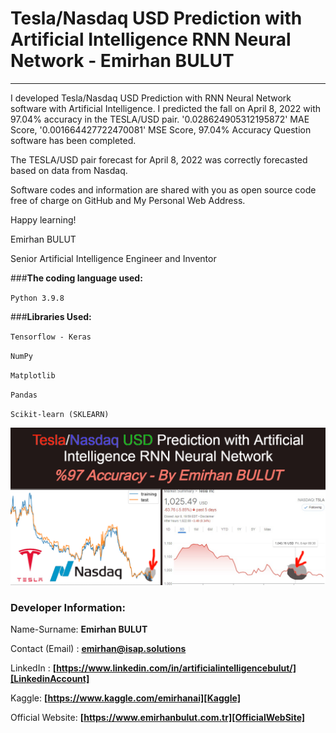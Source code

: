 # Tesla/Nasdaq USD Prediction with Artificial Intelligence RNN Neural Network - Emirhan BULUT

---
I developed Tesla/Nasdaq USD Prediction with RNN Neural Network software with Artificial Intelligence. I predicted the fall on April 8, 2022 with 97.04% accuracy in the TESLA/USD pair. '0.028624905312195872' MAE Score, '0.001664427722470081' MSE Score, 97.04% Accuracy Question software has been completed.

The TESLA/USD pair forecast for April 8, 2022 was correctly forecasted based on data from Nasdaq.

Software codes and information are shared with you as open source code free of charge on GitHub and My Personal Web Address.

Happy learning!

Emirhan BULUT

Senior Artificial Intelligence Engineer and Inventor


###**The coding language used:**

`Python 3.9.8`

###**Libraries Used:**

`Tensorflow - Keras`

`NumPy`

`Matplotlib`

`Pandas`

`Scikit-learn (SKLEARN)`

<img class="fit-picture"
     src="https://github.com/emirhanai/Tesla-Nasdaq-USD-Prediction-with-Artificial-Intelligence-RNN-Neural-Network/blob/main/Tesla-Nasdaq%20USD%20Prediction%20with%20Artificial%20Intelligence%20RNN%20Neural%20Network.png?raw=true"
     alt="Tesla/Nasdaq USD Prediction with Artificial Intelligence RNN Neural Network- Emirhan BULUT">
     
### **Developer Information:**

Name-Surname: **Emirhan BULUT**

Contact (Email) : **emirhan@isap.solutions**

LinkedIn : **[https://www.linkedin.com/in/artificialintelligencebulut/][LinkedinAccount]**

[LinkedinAccount]: https://www.linkedin.com/in/artificialintelligencebulut/

Kaggle: **[https://www.kaggle.com/emirhanai][Kaggle]**

Official Website: **[https://www.emirhanbulut.com.tr][OfficialWebSite]**

[Kaggle]: https://www.kaggle.com/emirhanai

[OfficialWebSite]: https://www.emirhanbulut.com.tr
